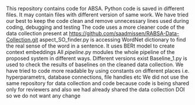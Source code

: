 This repository contains code for ABSA. Python code is saved in different files. It may contain files with different version of same work. 
We have tried our best to keep the code clean and remove unnecessary lines used during coding, debugging and testing
The code uses a more cleaner code of the data collection present at https://github.com/saadmissen/RABSA-Data-Collection.git
aspect_SO_finder.py is accessing WordNet dictionary to find the real sense of the word in a sentence. It uses BERt model to create context embeddings
All *pipeline*.py modules the whole pipeline of the proposed system in different ways. Different versions exist
Baseline_1.py is used to check the results of baselines on the cleaned data collection. 
We have tried to code more readable by using constants on different  places i.e. hyperparametrs, database connections, file handles etc
We did not use the same repository for data collection and code because code is being shared only for reviewers and also we had already shared the data collection DOI so we do not want any change


